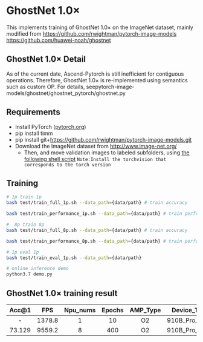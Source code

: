 # GhostNet 1.0× 

This implements training of GhostNet 1.0× on the ImageNet dataset, mainly modified from https://github.com/rwightman/pytorch-image-models https://github.com/huawei-noah/ghostnet 

## GhostNet 1.0× Detail 

As of the current date, Ascend-Pytorch is still inefficient for contiguous operations. 
Therefore, GhostNet 1.0× is re-implemented using semantics such as custom OP. For details, seepytorch-image-models/ghostnet/ghostnet_pytorch/ghostnet.py 


## Requirements 

- Install PyTorch ([pytorch.org](http://pytorch.org))
- pip install timm
- pip install git+https://github.com/rwightman/pytorch-image-models.git
- Download the ImageNet dataset from http://www.image-net.org/
    - Then, and move validation images to labeled subfolders, using [the following shell script](https://raw.githubusercontent.com/soumith/imagenetloader.torch/master/valprep.sh)
`Note:Install the torchvision that corresponds to the torch version`
## Training 


```bash
# 1p train 1p
bash test/train_full_1p.sh --data_path={data/path} # train accuracy

bash test/train_performance_1p.sh --data_path={data/path} # train performance

#  8p train 8p
bash test/train_full_8p.sh --data_path={data/path} # train accuracy

bash test/train_performance_8p.sh --data_path={data/path} # train performance

# 1p eval 1p
bash test/train_eval_1p.sh --data_path={data/path}

# online inference demo 
python3.7 demo.py

```

## GhostNet 1.0× training result 

|  Acc@1  |   FPS    | Npu_nums | Epochs | AMP_Type |  Device_Type   |
| :-----: | :------: | :------: | :----: | :------: |  :---------:   |
|    -    | 1378.8   |    1     |  10    |    O2    | 910B_Pro_aarch |
| 73.129  | 9559.2   |    8     |  400   |    O2    | 910B_Pro_aarch |



